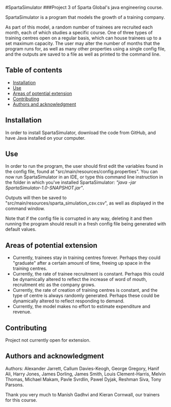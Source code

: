 #SpartaSimulator
###Project 3 of Sparta Global's java engineering course.

SpartaSimulator is a program that models the growth of a training company.

As part of this model, a random number of trainees are recruited each month, each of which studies a specific course. 
One of three types of training centres open on a regular basis, which can house trainees up to a set maximum capacity.
The user may alter the number of months that the program runs for, as well as many other properties using a single 
config file, and the outputs are saved to a file as well as printed to the command line.


## Table of contents
* [Installation](#Installation)
* [Use](#Use)
* [Areas of potential extension](#Areas-of-potential-extension)
* [Contributing](#Contributing)
* [Authors and acknowledgment](#Authors-and-acknowledgment)


## Installation

In order to install SpartaSimulator, download the code from GitHub, and have Java installed on your computer.

## Use

In order to run the program, the user should first edit the variables found in the config file, found at 
"src/main/resources/config.properties". You can now run SpartaSimulator in an IDE, or type this command line instruction
in the folder in which you've installed SpartaSimulator: *"java -jar SpartaSimulator-1.0-SNAPSHOT.jar"*. 

Outputs will then be saved to "src/main/resources/sparta_simulation_csv.csv", as well as displayed in the command window.

Note that if the config file is corrupted in any way, deleting it and then running the program should result in a fresh 
config file being generated with default values.

## Areas of potential extension

* Currently, trainees stay in training centres forever. Perhaps they could "graduate" after a certain amount of time, 
freeing up space in the training centres.
* Currently, the rate of trainee recruitment is constant. Perhaps this could be dynamically altered to reflect the
increase of word of mouth, recruitment etc as the company grows.
* Currently, the rate of creation of training centres is constant, and the type of centre is always randomly generated. 
Perhaps these could be dynamically altered to reflect responding to demand.
* Currently, the model makes no effort to estimate expenditure and revenue.

## Contributing

Project not currently open for extension.

## Authors and acknowledgment

Authors: Alexander Jarrett, Callum Davies-Keogh, George Gregory, Hanif Ali, Harry Jones, James Dorling, James Smith, 
Louis Clement-Harris, Melvin Thomas, Michael Makam, Pavle Svrdlin, Pawel Dyjak, Reshman Siva, Tony Parsons.

Thank you very much to Manish Gadhvi and Kieran Cornwall, our trainers for this course. 